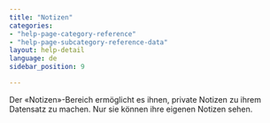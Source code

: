 ```yaml
---
title: "Notizen"
categories:
- "help-page-category-reference"
- "help-page-subcategory-reference-data"
layout: help-detail
language: de
sidebar_position: 9

---
```


Der &laquo;Notizen&raquo;-Bereich ermöglicht es ihnen, private Notizen zu ihrem Datensatz zu machen. Nur sie können ihre eigenen Notizen sehen.